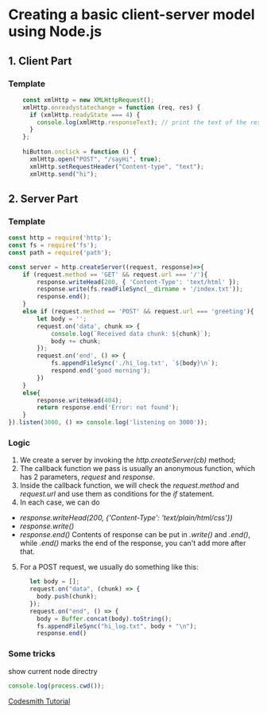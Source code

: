 # Creating a basic client-server model using Node.js
## 1. Client Part
### Template
```js
    const xmlHttp = new XMLHttpRequest();
    xmlHttp.onreadystatechange = function (req, res) {
      if (xmlHttp.readyState === 4) {
        console.log(xmlHttp.responseText); // print the text of the response given by server
      }
    };
    
    hiButton.onclick = function () {
      xmlHttp.open("POST", "/sayHi", true);
      xmlHttp.setRequestHeader("Content-type", "text");
      xmlHttp.send("hi"); 
```


## 2. Server Part
### Template
```js
const http = require('http');
const fs = require('fs');
const path = require('path');

const server = http.createServer((request, response)=>{
    if (request.method == 'GET' && request.url === '/'){
        response.writeHead(200, { 'Content-Type': 'text/html' });
        response.write(fs.readFileSync(__dirname + '/index.txt'));
        response.end();
    }
    else if (request.method == 'POST' && request.url === 'greeting'){
        let body = '';
        request.on('data', chunk => {
            console.log(`Received data chunk: ${chunk}`);
            body += chunk;
        });
        request.on('end', () => {
            fs.appendFileSync('./hi_log.txt', `${body}\n`);
            respond.end('good morning');
        })
    }
    else{
        response.writeHead(404);
        return response.end('Error: not found');
    }
}).listen(3000, () => console.log('listening on 3000'));
```

### Logic
1. We create a server by invoking the _http.createServer(cb)_ method;
2. The callback function we pass is usually an anonymous function, which has 2 parameters, _request_ and _response_.
3. Inside the callback function, we will check the _request.method_ and _request.url_ and use them as conditions for the _if_ statement.
4. In each case, we can do 
- _response.writeHead(200, {'Content-Type': 'text/plain/html/css'})_
- _response.write()_
- _response.end()_
Contents of response can be put in _.write()_ and _.end()_, while _.end()_ marks the end of the response, you can't add more after that.
5. For a POST request, we usually do something like this:
```js
      let body = [];
      request.on("data", (chunk) => {
        body.push(chunk);
      });
      request.on("end", () => {
        body = Buffer.concat(body).toString();
        fs.appendFileSync("hi_log.txt", body + "\n");
        response.end()
```



### Some tricks
show current node directry
```js
console.log(process.cwd());
```

[Codesmith Tutorial](https://github.com/yankun-song/unit-8-node)
